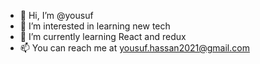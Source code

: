 - 👋 Hi, I’m @yousuf
- 👀 I’m interested in learning new tech
- 🌱 I’m currently learning React and redux
- 📫 You can reach me at yousuf.hassan2021@gmail.com

<!---
yousuf-Hassan-kotare-21/yousuf-Hassan-kotare-21 is a ✨ special ✨ repository because its `README.md` (this file) appears on your GitHub profile.
You can click the Preview link to take a look at your changes.
--->

